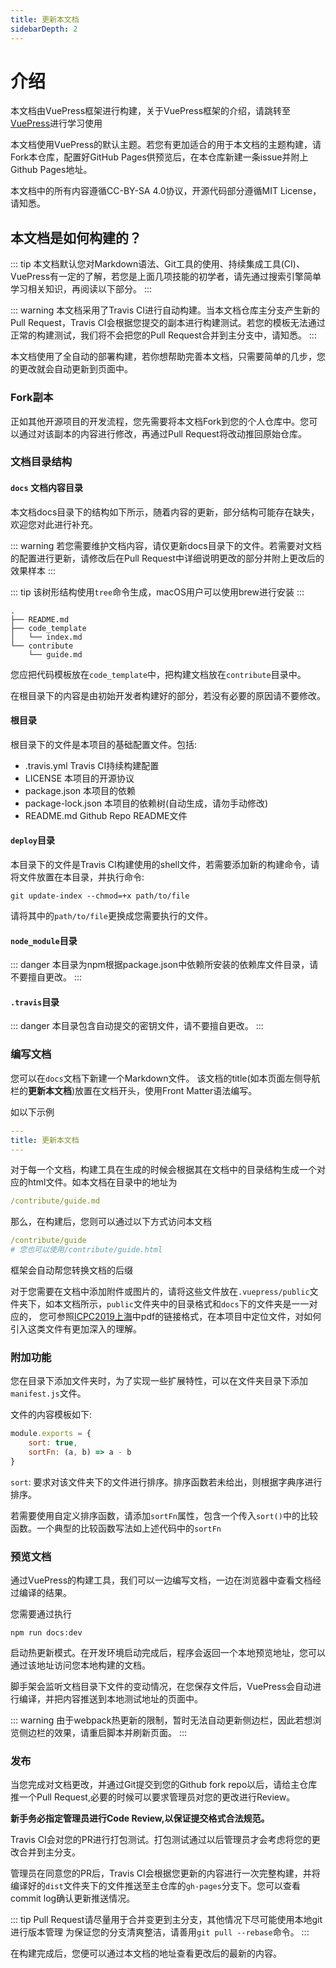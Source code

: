 ```yaml
---
title: 更新本文档
sidebarDepth: 2
---
```


# 介绍
本文档由VuePress框架进行构建，关于VuePress框架的介绍，请跳转至[VuePress](https://vuepress.vuejs.org/zh/)进行学习使用

本文档使用VuePress的默认主题。若您有更加适合的用于本文档的主题构建，请Fork本仓库，配置好GitHub Pages供预览后，在本仓库新建一条issue并附上Github Pages地址。

本文档中的所有内容遵循CC-BY-SA 4.0协议，开源代码部分遵循MIT License，请知悉。

## 本文档是如何构建的？
::: tip
本文档默认您对Markdown语法、Git工具的使用、持续集成工具(CI)、VuePress有一定的了解，若您是上面几项技能的初学者，请先通过搜索引擎简单学习相关知识，再阅读以下部分。
:::

::: warning
本文档采用了Travis CI进行自动构建。当本文档仓库主分支产生新的Pull Request，Travis CI会根据您提交的副本进行构建测试。若您的模板无法通过正常的构建测试，我们将不会把您的Pull Request合并到主分支中，请知悉。
:::

本文档使用了全自动的部署构建，若你想帮助完善本文档，只需要简单的几步，您的更改就会自动更新到页面中。

### Fork副本
正如其他开源项目的开发流程，您先需要将本文档Fork到您的个人仓库中。您可以通过对该副本的内容进行修改，再通过Pull Request将改动推回原始仓库。

### 文档目录结构
#### `docs` 文档内容目录
本文档docs目录下的结构如下所示，随着内容的更新，部分结构可能存在缺失，欢迎您对此进行补充。

::: warning
若您需要维护文档内容，请仅更新docs目录下的文件。若需要对文档的配置进行更新，请修改后在Pull Request中详细说明更改的部分并附上更改后的效果样本
:::

::: tip
该树形结构使用`tree`命令生成，macOS用户可以使用brew进行安装
:::
```
.
├── README.md
├── code_template
│   └── index.md
└── contribute
    └── guide.md
```
您应把代码模板放在`code_template`中，把构建文档放在`contribute`目录中。

在根目录下的内容是由初始开发者构建好的部分，若没有必要的原因请不要修改。

#### 根目录
根目录下的文件是本项目的基础配置文件。包括:
* .travis.yml Travis CI持续构建配置
* LICENSE 本项目的开源协议
* package.json 本项目的依赖
* package-lock.json 本项目的依赖树(自动生成，请勿手动修改)
* README.md Github Repo README文件

#### `deploy`目录
本目录下的文件是Travis CI构建使用的shell文件，若需要添加新的构建命令，请将文件放置在本目录，并执行命令:
```shell script
git update-index --chmod=+x path/to/file
```
请将其中的`path/to/file`更换成您需要执行的文件。

#### `node_module`目录
::: danger
本目录为npm根据package.json中依赖所安装的依赖库文件目录，请不要擅自更改。
:::
#### `.travis`目录
::: danger
本目录包含自动提交的密钥文件，请不要擅自更改。 
:::

### 编写文档
您可以在`docs`文档下新建一个Markdown文件。
该文档的title(如本页面左侧导航栏的**更新本文档**)放置在文档开头，使用Front Matter语法编写。

如以下示例
```yaml
---
title: 更新本文档
---
```

对于每一个文档，构建工具在生成的时候会根据其在文档中的目录结构生成一个对应的html文件。如本文档在目录中的地址为
```yaml
/contribute/guide.md
```
那么，在构建后，您则可以通过以下方式访问本文档
```yaml
/contribute/guide
# 您也可以使用/contribute/guide.html
```
框架会自动帮您转换文档的后缀

对于您需要在文档中添加附件或图片的，请将这些文件放在`.vuepress/public`文件夹下，如本文档所示，`public`文件夹中的目录格式和`docs`下的文件夹是一一对应的，
您可参照[ICPC2019上海](/solution/icpc2019shanghai/)中pdf的链接格式，在本项目中定位文件，对如何引入这类文件有更加深入的理解。

### 附加功能
您在目录下添加文件夹时，为了实现一些扩展特性，可以在文件夹目录下添加`manifest.js`文件。

文件的内容模板如下:
```javascript
module.exports = {
    sort: true,
    sortFn: (a, b) => a - b
}
```
`sort`: 要求对该文件夹下的文件进行排序。排序函数若未给出，则根据字典序进行排序。

若需要使用自定义排序函数，请添加`sortFn`属性，包含一个传入`sort()`中的比较函数。一个典型的比较函数写法如上述代码中的`sortFn`

### 预览文档
通过VuePress的构建工具，我们可以一边编写文档，一边在浏览器中查看文档经过编译的结果。

您需要通过执行
```shell script
npm run docs:dev
```
启动热更新模式。在开发环境启动完成后，程序会返回一个本地预览地址，您可以通过该地址访问您本地构建的文档。

脚手架会监听文档目录下文件的变动情况，在您保存文件后，VuePress会自动进行编译，并把内容推送到本地测试地址的页面中。

::: warning
由于webpack热更新的限制，暂时无法自动更新侧边栏，因此若想浏览侧边栏的效果，请重启脚本并刷新页面。
:::

### 发布
当您完成对文档更改，并通过Git提交到您的Github fork repo以后，请给主仓库推一个Pull Request,必要的时候可以要求管理员对您的更改进行Review。

**新手务必指定管理员进行Code Review,以保证提交格式合法规范。**

Travis CI会对您的PR进行打包测试。打包测试通过以后管理员才会考虑将您的更改合并到主分支。

管理员在同意您的PR后，Travis CI会根据您更新的内容进行一次完整构建，并将编译好的`dist`文件夹下的文件推送至主仓库的`gh-pages`分支下。您可以查看commit log确认更新推送情况。

::: tip
Pull Request请尽量用于合并变更到主分支，其他情况下尽可能使用本地git进行版本管理
为保证您的分支清爽整洁，请善用`git pull --rebase`命令。
:::

在构建完成后，您便可以通过本文档的地址查看更改后的最新的内容。
